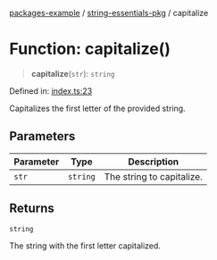 [packages-example](../../README.md) / [string-essentials-pkg](../README.md) / capitalize

# Function: capitalize()

> **capitalize**(`str`): `string`

Defined in: [index.ts:23](https://github.com/typedoc2md/typedoc-plugin-markdown-examples/blob/main/examples/packages/packages/string-essentials/index.ts#L23)

Capitalizes the first letter of the provided string.

## Parameters

| Parameter | Type | Description |
| ------ | ------ | ------ |
| `str` | `string` | The string to capitalize. |

## Returns

`string`

The string with the first letter capitalized.
